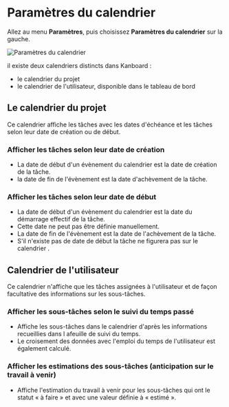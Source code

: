 Paramètres du calendrier
=================

Allez au menu **Paramètres**, puis choisissez **Paramètres du calendrier** sur la gauche.

![Paramètres du calendrier](screenshots/calendar-settings.png)

il existe deux calendriers distincts dans Kanboard :

- le calendrier du projet
- le calendrier de l'utilisateur, disponible dans le tableau de bord

Le calendrier du projet
----------------

Ce calendrier affiche les tâches avec les dates d'échéance et les tâches selon leur date de création ou de début.

### Afficher les tâches selon leur date de création

- La date de début d'un évènement du calendrier est la date de création de la tâche.
- la date de fin de l'évènement est la date d'achèvement de la tâche.

### Afficher les tâches selon leur date de début

- La date de début d'un évènement du calendrier est la date du démarrage effectif de la tâche.
- Cette date ne peut pas être définie manuellement.
- La date de fin de l'évènement est la date de l'achèvement de la tâche.
- S'il n'existe pas de date de début la tâche ne figurera pas sur le calendrier .

Calendrier de l'utilisateur
-------------

Ce calendrier n'affiche que les tâches assignées à l'utilisateur et de façon facultative des informations sur les sous-tâches.

### Afficher les sous-tâches selon le suivi du temps passé

- Affiche les sous-tâches dans le calendrier d'après les informations recueillies dans l afeuille de suivi du temps.
- Le croisement des données avec l'emploi du temps de l'utilisateur est également calculé.

### Afficher les estimations des sous-tâches (anticipation sur le travail à venir)

- Affiche l'estimation du travail à venir pour les sous-tâches qui ont le statut « à faire » et avec une valeur définie à « estimé ».

